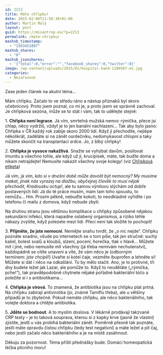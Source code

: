 ```yaml
---
id: 2213
title: Máte chřipku!
date: 2015-02-06T11:58:38+01:00
author: Martin Malý
layout: post
guid: https://misantrop.eu/?p=2213
permalink: /mate-chripku/
mashsb_timestamp:
  - "1563451897"
mashsb_shares:
  - "0"
mashsb_jsonshares:
  - '{"total":0,"error":"","facebook_shares":0,"twitter":0}'
image: /wp-content/uploads/2015/02/hospital-hand-1100587-m1.jpg
categories:
  - Nezařazené
---
```

Zase jeden článek na akutní téma&#8230;

<!--more-->

Mám chřipku. Začalo to ve středu ráno a nástup příznaků byl skoro učebnicový. Proto jsem poznal, co mi je, a proto jsem se správně zachoval. Je chřipková sezóna, může se to stát i vám, tak to udělejte stejně:

1. **Chřipka není legrace**. Já vím, smrtelná mužská nemoc rýmička, přece jsi chlap, něco vydržíš, vždyť je to jen banální nachlazení&#8230; Tak aby bylo jasno: Chřipka v ČR každý rok zabije skoro 2000 lidí. Když ji přechodíte, nejlépe několikrát, zaděláte si na zánět osrdečníku, nedomykavost chlopní a taky můžete skončit na transplantaci srdce. Jo, z blbý chřipky!

2. **Chřipka je vysoce nakažlivá**. Snažte se vyhýbat davům, posilovat imunitu a všechno tohle, ale když už ji, krucipísek, máte, tak buďte doma a nikam netrajdejte! Nemusíte nakazit všechny svoje kolegy! (viz [Chřipková etiketa](https://www.forbes.cz/chripkova-etiketa-co-delat-kdyz-v-kancelari-vsichni-posmrkavaji/))

Já vím, já vím, _kdo si v dnešní době může dovolit být nemocný? My musíme makat, jinak nás vyrazej na dlažbu, obyčejnej člověk to musí nějak přechodit, Kradousku octup!_, ale tu samou výmluvu slýchám od dobře postavených lidí: Já do té práce musím, mám tam toho spoustu, to nemůžu&#8230; Hm. Prosím pěkně, nebuďte kokoti, to neodkladné vyřídíte i po telefonu či mailu z domova, když nebude zbytí.

Na druhou stranu jsou většinou komplikace u chřipky způsobené nějakou sekundární infekcí, která napadne oslabený organismus, a riziko téhle nákazy zvýšíte, když polezete mezi lidi. Přeci není tak složité to pochopit!

3. **Přijměte, že jste nemocní**. Nemějte snahu tvrdit, že &#8222;o nic nejde&#8220;. Chřipku poznáte snadno, všude po internetech se o tom píše, tak jen stručně: suchý kašel, bolest svalů a kloubů, slzení, pocení, horečka, tlak v hlavě&#8230; Můžete mít i jiné, nebo nemusíte mít všechny (já třeba nemívám nechutenství), každopádně se cítíte unavení a víte, že vám něco je (odborným termínem: _jste chcíplí!_) Uvařte si kotel čaje, vezměte ibuprofen a lehněte si! Můžete si dát i něco na odkašlání. To by mělo stačit. Ano, je to protivné, tři dny budete ležet jak Lazar, ale pomůže to. Když to neuděláte (&#8222;rýmička, pche!&#8220;), tak pravděpodobně chytnete nějaké pořádné bakteriální tóčo a poležíte si i s antibiotikama&#8230;

4. **Chřipka je virová**. To znamená, že antibiotika jsou na chřipku plat prtná. Na chřipku zabírají antivirotika (jo, známé Tamiflu třeba), ale u většiny případů je to zbytečné. Pokud nemáte chřipku, ale něco bakteriálního, tak volejte doktora a chtějte antibiotika.

5. **Jděte se bodnout**. A to myslím doslova. V lékárně prodávají takzvané CRP testy &#8211; je to taková souprava, kterou si z kapky krve (jasně že vlastní) zjistíte, jestli u vás probíhá bakteriální zánět. Poměrně přesně tak poznáte, jestli máte opravdu čistou chřipku (tedy test negativní) a máte ležet a pít čaj, nebo jestli začalo něco bakteriálního a je na místě zasáhnout.

Děkuju za pozornost. Téma příští přednášky bude: Domácí homeopatická léčba plicního moru!
